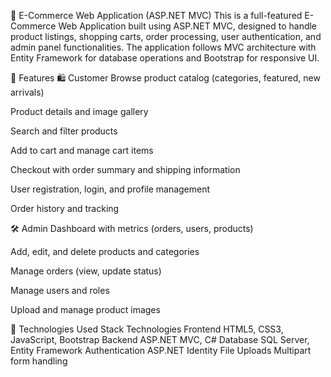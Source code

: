 🛒 E-Commerce Web Application (ASP.NET MVC)
This is a full-featured E-Commerce Web Application built using ASP.NET MVC, designed to handle product listings, shopping carts, order processing, user authentication, and admin panel functionalities. The application follows MVC architecture with Entity Framework for database operations and Bootstrap for responsive UI.

📌 Features
🛍️ Customer
Browse product catalog (categories, featured, new arrivals)

Product details and image gallery

Search and filter products

Add to cart and manage cart items

Checkout with order summary and shipping information

User registration, login, and profile management

Order history and tracking

🛠️ Admin
Dashboard with metrics (orders, users, products)

Add, edit, and delete products and categories

Manage orders (view, update status)

Manage users and roles

Upload and manage product images

🧰 Technologies Used
Stack	Technologies
Frontend	HTML5, CSS3, JavaScript, Bootstrap
Backend	ASP.NET MVC, C#
Database	SQL Server, Entity Framework
Authentication	ASP.NET Identity
File Uploads	Multipart form handling

